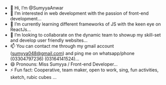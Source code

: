 - 👋 Hi, I’m @SumyyaAnwar
- 👀 I’m interested in web development with the passion of front-end development...
- 🌱 I’m currently learning different frameworks of JS with the keen eye on ReactJs...
- 💞️ I’m looking to collaborate on the dynamic team to showup my skill-set and develop user friendly websites...
- 📫 You can contact me through my gmail account (sumyya048@gmail.com) and ping me on whatsapp/phone (03304797236) (03164141524)...
- 😄 Pronouns: Miss Sumyya / Front-end Developer...
- ⚡ Fun fact: Cooperative, team maker, open to work, sing, fun activities, sketch, rubic cubes ...

<!---
SumyyaAnwar/SumyyaAnwar is a ✨ special ✨ repository because its `README.md` (this file) appears on your GitHub profile.
You can click the Preview link to take a look at your changes.
--->
